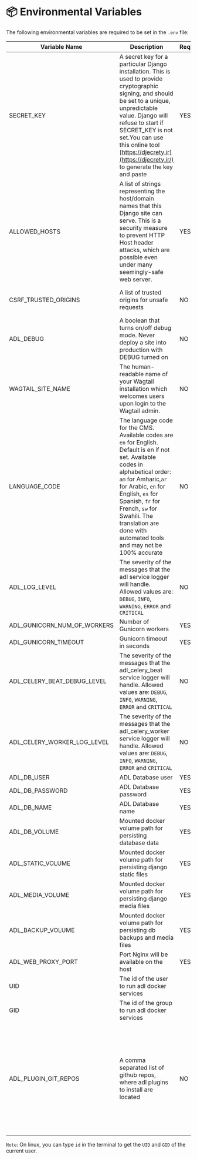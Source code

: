 # 📦 Environmental Variables

The following environmental variables are required to be set in the `.env` file:

| Variable Name               | Description                                                                                                                                                                                                                                                                                                               | Required | Default Value    | Details                                                                                                            |
|-----------------------------|---------------------------------------------------------------------------------------------------------------------------------------------------------------------------------------------------------------------------------------------------------------------------------------------------------------------------|----------|------------------|--------------------------------------------------------------------------------------------------------------------|
| SECRET_KEY                  | A secret key for a particular Django installation. This is used to provide cryptographic signing, and should be set to a unique, unpredictable value. Django will refuse to start if SECRET_KEY is not set.You can use this online tool [https://djecrety.ir](https://djecrety.ir/) to generate the key and paste         | YES      |                  |                                                                                                                    |
| ALLOWED_HOSTS               | A list of strings representing the host/domain names that this Django site can serve. This is a security measure to prevent HTTP Host header attacks, which are possible even under many seemingly-safe web server.                                                                                                       | YES      |                  | [Django Allowed Hosts](https://docs.djangoproject.com/en/4.2/ref/settings/#std-setting-ALLOWED_HOSTS)              |
| CSRF_TRUSTED_ORIGINS        | A list of trusted origins for unsafe requests                                                                                                                                                                                                                                                                             | NO       |                  | [Django CSRF Trusted Origins](https://docs.djangoproject.com/en/5.1/ref/settings/#csrf-trusted-origins)            |
| ADL_DEBUG                   | A boolean that turns on/off debug mode. Never deploy a site into production with DEBUG turned on                                                                                                                                                                                                                          | NO       | False            |                                                                                                                    |
| WAGTAIL_SITE_NAME           | The human-readable name of your Wagtail installation which welcomes users upon login to the Wagtail admin.                                                                                                                                                                                                                | NO       | ADL              |                                                                                                                    |
| LANGUAGE_CODE               | The language code for the CMS. Available codes are `en` for English. Default is en if not set. Available codes in alphabetical order: `am` for Amharic,`ar` for Arabic, `en` for English, `es` for Spanish, `fr` for French, `sw` for Swahili. The translation are done with automated tools and may not be 100% accurate | NO       | en               |                                                                                                                    |
| ADL_LOG_LEVEL               | The severity of the messages that the adl service logger will handle. Allowed values are: `DEBUG`, `INFO`, `WARNING`, `ERROR` and `CRITICAL`                                                                                                                                                                              | NO       | WARN             |                                                                                                                    |
| ADL_GUNICORN_NUM_OF_WORKERS | Number of Gunicorn workers                                                                                                                                                                                                                                                                                                | YES      | 4                |                                                                                                                    |
| ADL_GUNICORN_TIMEOUT        | Gunicorn timeout in seconds                                                                                                                                                                                                                                                                                               | YES      | 300              |                                                                                                                    |
| ADL_CELERY_BEAT_DEBUG_LEVEL | The severity of the messages that the adl_celery_beat service logger will handle. Allowed values are: `DEBUG`, `INFO`, `WARNING`, `ERROR` and `CRITICAL`                                                                                                                                                                  | NO       | INFO             |                                                                                                                    |
| ADL_CELERY_WORKER_LOG_LEVEL | The severity of the messages that the adl_celery_worker service logger will handle. Allowed values are: `DEBUG`, `INFO`, `WARNING`, `ERROR` and `CRITICAL`                                                                                                                                                                | NO       | INFO             |                                                                                                                    |
| ADL_DB_USER                 | ADL Database user                                                                                                                                                                                                                                                                                                         | YES      |                  |                                                                                                                    |
| ADL_DB_PASSWORD             | ADL Database password                                                                                                                                                                                                                                                                                                     | YES      |                  |                                                                                                                    |
| ADL_DB_NAME                 | ADL Database name                                                                                                                                                                                                                                                                                                         | YES      |                  |                                                                                                                    |
| ADL_DB_VOLUME               | Mounted docker volume path for persisting database data                                                                                                                                                                                                                                                                   | YES      | ./docker/db_data |                                                                                                                    |
| ADL_STATIC_VOLUME           | Mounted docker volume path for persisting django static files                                                                                                                                                                                                                                                             | YES      | ./docker/static  |                                                                                                                    |
| ADL_MEDIA_VOLUME            | Mounted docker volume path for persisting django media files                                                                                                                                                                                                                                                              | YES      | ./docker/media   |                                                                                                                    |
| ADL_BACKUP_VOLUME           | Mounted docker volume path for persisting db backups and media files                                                                                                                                                                                                                                                      | YES      | ./docker/backup  |                                                                                                                    |
| ADL_WEB_PROXY_PORT          | Port Nginx will be available on the host                                                                                                                                                                                                                                                                                  | YES      | 80               |                                                                                                                    |
| UID                         | The id of the user to run adl docker services                                                                                                                                                                                                                                                                             |          |                  |                                                                                                                    |
| GID                         | The id of the group to run adl docker services                                                                                                                                                                                                                                                                            |          |                  |                                                                                                                    |
| ADL_PLUGIN_GIT_REPOS        | A comma separated list of github repos, where adl plugins to install are located                                                                                                                                                                                                                                          | NO       |                  | If no repo is added, no plugin is installed. A plugin must follow a given structure as described in sections below |

`Note`: On linux, you can type `id` in the terminal to get the `UID` and `GID` of the current user.